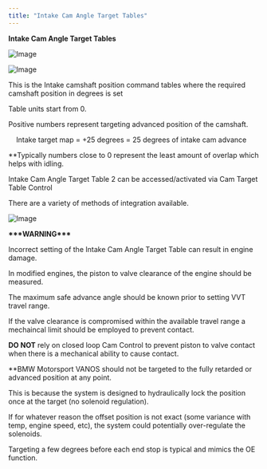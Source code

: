 ```yaml
---
title: "Intake Cam Angle Target Tables"
---
```


**Intake Cam Angle Target Tables**&nbsp;


![Image](</lib/VVT 10.jpg>)


![Image](</lib/VVT 11.jpg>)


This is the Intake camshaft position command tables where the required camshaft position in degrees is set

Table units start from 0.&nbsp;


Positive numbers represent targeting advanced position of the camshaft.

&nbsp; &nbsp; Intake target map = +25 degrees = 25 degrees of intake cam advance


\*\*Typically numbers close to 0 represent the least amount of overlap which helps with idling.&nbsp;


Intake Cam Angle Target Table 2 can be accessed/activated via Cam Target Table Control

There are a variety of methods of integration available.

![Image](</lib/VVT 12.jpg>)


**\*\*\*WARNING\*\*\***

Incorrect setting of the Intake Cam Angle Target Table can result in engine damage.

In modified engines, the piston to valve clearance of the engine should be measured.

The maximum safe advance angle should be known prior to setting VVT travel range. &nbsp;

If the valve clearance is compromised within the available travel range a mechaincal limit should be employed to prevent contact.

**DO NOT** rely on closed loop Cam Control to prevent piston to valve contact when there is a mechanical ability to cause contact.


\*\*BMW Motorsport VANOS should not be targeted to the fully retarded or advanced position at any point.

This is because the system is designed to hydraulically lock the position once at the target (no solenoid regulation).&nbsp;

If for whatever reason the offset position is not exact (some variance with temp, engine speed, etc), the system could potentially over-regulate the solenoids.

Targeting a few degrees before each end stop is typical and mimics the OE function.

